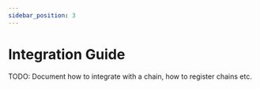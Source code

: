 ```yaml
---
sidebar_position: 3
---
```


# Integration Guide

TODO: Document how to integrate with a chain, how to register chains etc.